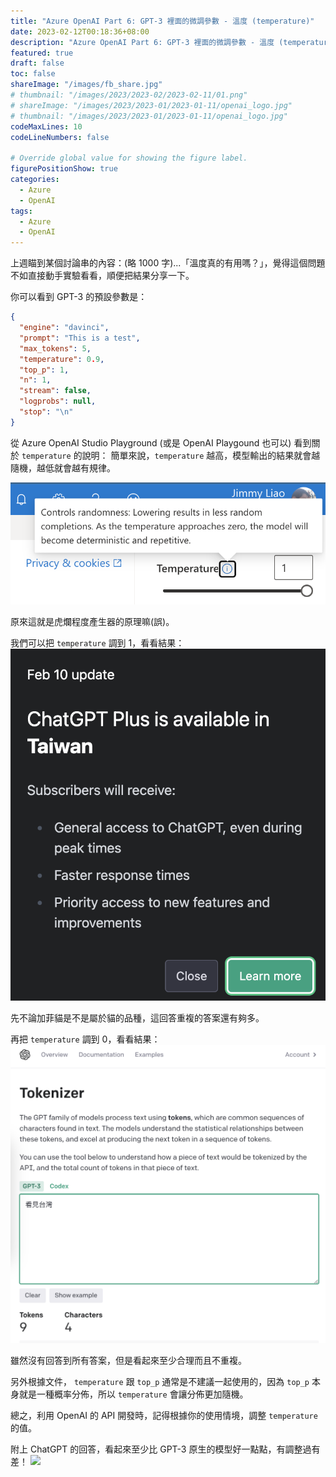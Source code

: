 ```yaml
---
title: "Azure OpenAI Part 6: GPT-3 裡面的微調參數 - 溫度 (temperature)"
date: 2023-02-12T00:18:36+08:00
description: "Azure OpenAI Part 6: GPT-3 裡面的微調參數 - 溫度 (temperature)"
featured: true
draft: false
toc: false
shareImage: "/images/fb_share.jpg"
# thumbnail: "/images/2023/2023-02/2023-02-11/01.png"
# shareImage: "/images/2023/2023-01/2023-01-11/openai_logo.jpg"
# thumbnail: "/images/2023/2023-01/2023-01-11/openai_logo.jpg"
codeMaxLines: 10
codeLineNumbers: false

# Override global value for showing the figure label.
figurePositionShow: true
categories:
  - Azure
  - OpenAI
tags:
  - Azure
  - OpenAI
---
```


上週瞄到某個討論串的內容：(略 1000 字)...「溫度真的有用嗎？」，覺得這個問題不如直接動手實驗看看，順便把結果分享一下。

<!--more-->

你可以看到 GPT-3 的預設參數是：

```json
{
  "engine": "davinci",
  "prompt": "This is a test",
  "max_tokens": 5,
  "temperature": 0.9,
  "top_p": 1,
  "n": 1,
  "stream": false,
  "logprobs": null,
  "stop": "\n"
}
```

從 Azure OpenAI Studio Playground (或是 OpenAI Playgound 也可以) 看到關於 `temperature` 的說明：
簡單來說，`temperature` 越高，模型輸出的結果就會越隨機，越低就會越有規律。

  ![](/images/2023/2023-02/2023-02-12/02.png)

原來這就是虎爛程度產生器的原理嘛(誤)。

我們可以把 `temperature` 調到 1，看看結果：
  ![](/images/2023/2023-02/2023-02-11/01.png)

先不論加菲貓是不是屬於貓的品種，這回答重複的答案還有夠多。

再把 `temperature` 調到 0，看看結果：
  ![](/images/2023/2023-02/2023-02-11/03.png)

雖然沒有回答到所有答案，但是看起來至少合理而且不重複。

另外根據文件， `temperature` 跟 `top_p` 通常是不建議一起使用的，因為 `top_p` 本身就是一種概率分佈，所以 `temperature` 會讓分佈更加隨機。

總之，利用 OpenAI 的 API 開發時，記得根據你的使用情境，調整 `temperature` 的值。

附上 ChatGPT 的回答，看起來至少比 GPT-3 原生的模型好一點點，有調整過有差！
  ![](/images/2023/2023-02/2023-02-11/00.png)

